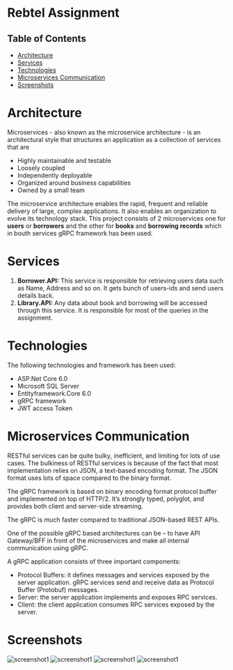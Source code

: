# Rebtel Assignment

## Table of Contents
* [Architecture](#architecture)
* [Services](#services)
* [Technologies](#technologies)
* [Microservices Communication](#microservices_communication)
* [Screenshots](#screenshots)

# Architecture <a name="architecture"/>
Microservices - also known as the microservice architecture - is an architectural style that structures an application as a collection of services that are

* Highly maintainable and testable
* Loosely coupled
* Independently deployable
* Organized around business capabilities
* Owned by a small team

The microservice architecture enables the rapid, frequent and reliable delivery of large, complex applications. It also enables an organization to evolve its technology stack. 
This project consists of 2 microservices one for **users** or **borrowers** and the other for **books** and **borrowing records** which in bouth services gRPC framework has been used.

# Services <a name="services"/>
1. **Borrower.API:** This service is responsible for retrieving users data such as Name, Address and so on. It gets bunch of users-ids and send users details back. 
2. **Library.API:** Any data about book and borrowing will be accessed through this service. It is responsible for most of the queries in the assignment.

# Technologies <a name="technologies"/>
The following technologies and framework has been used:
* ASP.Net Core 6.0
* Microsoft SQL Server
* Entityframework.Core 6.0
* gRPC framework
* JWT access Token

# Microservices Communication <a name="microservices_communication"/>
RESTful services can be quite bulky, inefficient, and limiting for lots of use cases. The bulkiness of RESTful services is because of the fact that most implementation relies on JSON, a text-based encoding format. The JSON format uses lots of space compared to the binary format. 

The gRPC framework is based on binary encoding format protocol buffer and implemented on top of HTTP/2. It’s strongly typed, polyglot, and provides both client and server-side streaming. 

The gRPC is much faster compared to traditional JSON-based REST APIs.

One of the possible gRPC based architectures can be – to have API Gateway/BFF in front of the microservices and make all internal communication using gRPC.

A gRPC application consists of three important components:
* Protocol Buffers: it defines messages and services exposed by the server application. gRPC services send and receive data as Protocol Buffer (Protobuf) messages.
* Server: the server application implements and exposes RPC services.
* Client: the client application consumes RPC services exposed by the server. 

# Screenshots <a name="screenshots"/>
![screenshot1](/Screenshots/1.png)
![screenshot1](./Screenshots/2.png)
![screenshot1](./Screenshots/3.png)
![screenshot1](./Screenshots/4.png)
